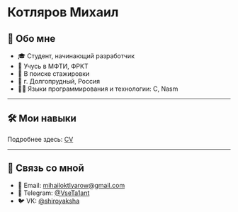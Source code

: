 <h1 align="left">Котляров Михаил</h1>

## 🧾 Обо мне

- 🎓 Студент, начинающий разработчик
- 📝 Учусь в МФТИ, ФРКТ
- 💼 В поиске стажировки
- 📍 г. Долгопрудный, Россия
- 👨‍💻 Языки программирования и технологии: C, Nasm

---

## 🛠️ Мои навыки

Подробнее здесь: [CV](https://github.com/Raptor-X102/CVs/blob/main/Kotlyarov_CV.pdf)

---

## 🔗 Связь со мной

- 📩 Email: mihailoktlyarow@gmail.com
- 💬 Telegram: [@VseTa1ant](https://telegram.me/VseTa1ant)
- 🐦 VK: [@shiroyaksha](https://vk.com/shiroyaksha)
